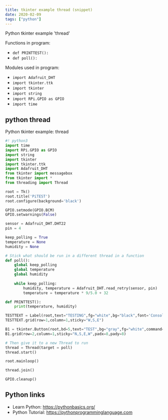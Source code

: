 ```yaml
---
title: tkinter example thread (snippet)
date: 2020-02-09
tags: ["python"]
---
```

Python tkinter example 'thread'

Functions in program: 
* `def PRINTTEST():`
* `def poll():`

Modules used in program: 
* `import Adafruit_DHT`
* `import tkinter.ttk`
* `import tkinter`
* `import string`
* `import RPi.GPIO as GPIO`
* `import time`

## python thread

Python tkinter example: thread

```python
#! python3
import time
import RPi.GPIO as GPIO
import string
import tkinter
import tkinter.ttk
import Adafruit_DHT
from tkinter import messagebox
from tkinter import *
from threading import Thread

root = Tk()
root.title('PiTEST')
root.configure(background='black')

GPIO.setmode(GPIO.BCM)
GPIO.setwarnings(False)

sensor = Adafruit_DHT.DHT22
pin = 4

keep_polling = True
temperature = None
humidity = None

# Stick what should be run in a different thread in a function
def poll():
    global keep_polling
    global temperature
    global humidity
    
    while keep_polling:
        humidity, temperature = Adafruit_DHT.read_retry(sensor, pin)
        temperature = temperature * 9/5.0 + 32

def PRINTTEST():
    print(temperature, humidity)

TESTTEXT = Label(root,text="TESTING",fg="white",bg="black",font='Consolas 20 bold')
TESTTEXT.grid(row=1,column=1,sticky="W,S,E")

B1 = tkinter.Button(root,bd=5,text="TEST",bg="gray",fg="white",command=PRINTTEST,height=4,width=20)
B1.grid(row=2,column=1,sticky="N,S,E,W",padx=8,pady=8)

# Then give it to a new Thread to run
thread = Thread(target = poll)
thread.start()

root.mainloop()

thread.join()

GPIO.cleanup()


```

## Python links

- Learn Python: https://pythonbasics.org/
- Python Tutorial: https://pythonprogramminglanguage.com
